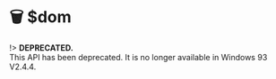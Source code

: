 # 🗑 $dom

!> **DEPRECATED.**  
This API has been deprecated. It is no longer available in Windows 93 V2.4.4.